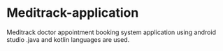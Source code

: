 # Meditrack-application
Meditrack doctor appointment booking system application using android studio .java and kotlin languages are used.
